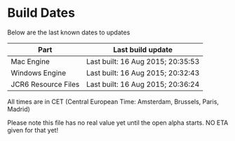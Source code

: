# Build Dates

Below are the last known dates to updates

Part | Last build update
-----|-----
Mac Engine | Last built: 16 Aug 2015; 20:35:53
Windows Engine | Last built: 16 Aug 2015; 20:32:43
JCR6 Resource Files | Last built: 16 Aug 2015; 20:36:24
All times are in CET (Central European Time: Amsterdam, Brussels, Paris, Madrid)


Please note this file has no real value yet until the open alpha starts. NO ETA given for that yet!
